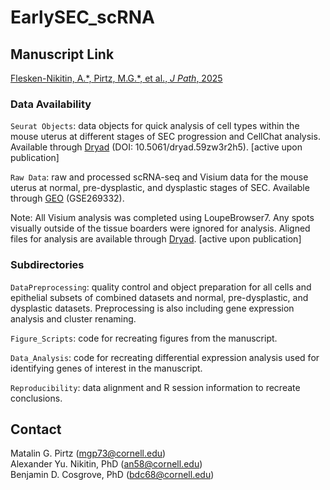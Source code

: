 # EarlySEC_scRNA


## Manuscript Link
[Flesken-Nikitin, A.\*, Pirtz, M.G.\*, et al., *J Path*, 2025](https://pathsocjournals.onlinelibrary.wiley.com/doi/full/10.1002/path.6470)


### Data Availability
`Seurat Objects`: data objects for quick analysis of cell types within the mouse uterus at different stages of SEC progression and CellChat analysis. Available through [Dryad](10.5061/dryad.59zw3r2h5) (DOI: 10.5061/dryad.59zw3r2h5). [active upon publication]  

`Raw Data`: raw and processed scRNA-seq and Visium data for the mouse uterus at normal, pre-dysplastic, and dysplastic stages of SEC. Available through [GEO](https://www.ncbi.nlm.nih.gov/geo/query/acc.cgi?acc=GSE269332) (GSE269332).

Note: All Visium analysis was completed using LoupeBrowser7. Any spots visually outside of the tissue boarders were ignored for analysis. Aligned files for analysis are available through [Dryad](10.5061/dryad.59zw3r2h5). [active upon publication]

### Subdirectories
`DataPreprocessing`: quality control and object preparation for all cells and epithelial subsets of combined datasets and normal, pre-dysplastic, and dysplastic datasets. Preprocessing is also including gene expression analysis and cluster renaming.

`Figure_Scripts`: code for recreating figures from the manuscript. 

`Data_Analysis`: code for recreating differential expression analysis used for identifying genes of interest in the manuscript.

`Reproducibility`: data alignment and R session information to recreate conclusions.  


## Contact
Matalin G. Pirtz ([mgp73@cornell.edu](mgp73@cornell.edu))  
Alexander Yu. Nikitin, PhD ([an58@cornell.edu](an58@cornell.edu))  
Benjamin D. Cosgrove, PhD ([bdc68@cornell.edu](bdc68@cornell.edu))  

